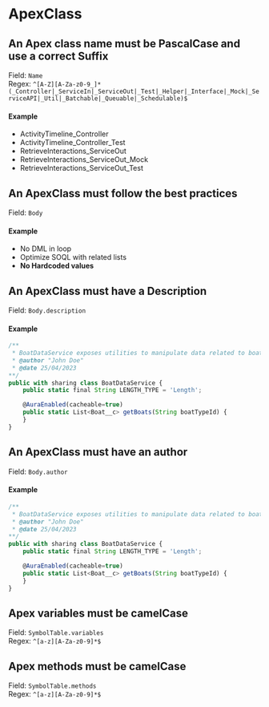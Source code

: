# ApexClass
## An Apex class name must be PascalCase and use a correct Suffix
Field: `Name`   
Regex: `^[A-Z][A-Za-z0-9_]*(_Controller|_ServiceIn|_ServiceOut|_Test|_Helper|_Interface|_Mock|_ServiceAPI|_Util|_Batchable|_Queuable|_Schedulable)$`    
#### Example

* ActivityTimeline_Controller
* ActivityTimeline_Controller_Test
* RetrieveInteractions_ServiceOut
* RetrieveInteractions_ServiceOut_Mock
* RetrieveInteractions_ServiceOut_Test
  


## An ApexClass must follow the best practices
Field: `Body`   
#### Example
* No DML in loop
* Optimize SOQL with related lists
* **No Hardcoded values**  
  


## An ApexClass must have a Description
Field: `Body.description`   
#### Example

```js
/** 
 * BoatDataService exposes utilities to manipulate data related to boat
 * @author "John Doe"
 * @date 25/04/2023
**/
public with sharing class BoatDataService {
    public static final String LENGTH_TYPE = 'Length'; 

    @AuraEnabled(cacheable=true)
    public static List<Boat__c> getBoats(String boatTypeId) {
    }
}
```
  


## An ApexClass must have an author
Field: `Body.author`   
#### Example

```js
/** 
 * BoatDataService exposes utilities to manipulate data related to boat
 * @author "John Doe"
 * @date 25/04/2023
**/
public with sharing class BoatDataService {
    public static final String LENGTH_TYPE = 'Length'; 

    @AuraEnabled(cacheable=true)
    public static List<Boat__c> getBoats(String boatTypeId) {
    }
}
```
  


## Apex variables must be camelCase
Field: `SymbolTable.variables`   
Regex: `^[a-z][A-Za-z0-9]*$`    



## Apex methods must be camelCase
Field: `SymbolTable.methods`   
Regex: `^[a-z][A-Za-z0-9]*$`    


